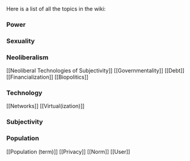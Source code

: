 Here is a list of all the topics in the wiki:

### Power

### Sexuality

### Neoliberalism
[[Neoliberal Technologies of Subjectivity]]
[[Governmentality]]
[[Debt]]
[[Financialization]]
[[Biopolitics]]

### Technology
[[Networks]]
[[Virtual(ization)]]

### Subjectivity

### Population
[[Population (term)]]
[[Privacy]]
[[Norm]]
[[User]]